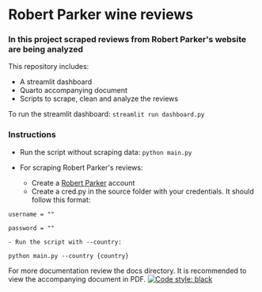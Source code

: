 # Robert Parker wine reviews

### In this project scraped reviews from Robert Parker's website are being analyzed

This repository includes:
- A streamlit dashboard
- Quarto accompanying document
- Scripts to scrape, clean and analyze the reviews

To run the streamlit dashboard:
```streamlit run dashboard.py```


### Instructions
* Run the script without scraping data:
```python main.py```

* For scraping Robert Parker's reviews: 
    - Create a [Robert Parker](https://www.robertparker.com/) account
    - Create a cred.py in the source folder with your credentials. It should follow this format:
    
```username = ""```

```password = ""``` 

    - Run the script with --country: 
```python main.py --country {country}```


For more documentation review the docs directory.
It is recommended to view the accompanying document in PDF. 
[![Code style: black](https://img.shields.io/badge/code%20style-black-000000.svg)](https://github.com/psf/black)